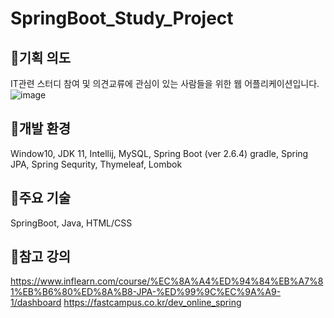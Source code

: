 # SpringBoot_Study_Project



## 🎈기획 의도
 IT관련 스터디 참여 및 의견교류에 관심이 있는 사람들을 위한 웹 어플리케이션입니다.
![image](https://user-images.githubusercontent.com/87368059/163926150-0eaf2eb0-5cd7-4f6b-852a-25653f87ca56.png)


## 🎈개발 환경
 Window10, JDK 11, Intellij, MySQL, Spring Boot (ver 2.6.4) gradle, 
 Spring JPA, Spring Sequrity, Thymeleaf, Lombok


## 🎈주요 기술
 SpringBoot, Java, HTML/CSS

## 🎈참고 강의  
  https://www.inflearn.com/course/%EC%8A%A4%ED%94%84%EB%A7%81%EB%B6%80%ED%8A%B8-JPA-%ED%99%9C%EC%9A%A9-1/dashboard
  https://fastcampus.co.kr/dev_online_spring

